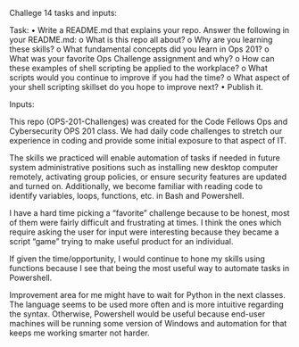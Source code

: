 Challege 14 tasks and inputs:

Task:
    •	Write a README.md that explains your repo. Answer the following in your README.md:
o	What is this repo all about?
o	Why are you learning these skills?
o	What fundamental concepts did you learn in Ops 201?
o	What was your favorite Ops Challenge assignment and why?
o	How can these examples of shell scripting be applied to the workplace?
o	What scripts would you continue to improve if you had the time?
o	What aspect of your shell scripting skillset do you hope to improve next?
•	Publish it.

Inputs:

This repo (OPS-201-Challenges) was created for the Code Fellows Ops and Cybersecurity OPS 201 class.  We had daily code challenges to stretch our experience in coding and provide some initial exposure to that aspect of IT.

The skills we practiced will enable automation of tasks if needed in future system administrative positions such as installing new desktop computer remotely, activating group policies, or ensure security features are updated and turned on.  Additionally, we become familiar with reading code to identify variables, loops, functions, etc. in Bash and Powershell.

I have a hard time picking a “favorite” challenge because to be honest, most of them were fairly difficult and frustrating at times.  I think the ones which require asking the user for input were interesting because they became a script “game” trying to make useful product for an individual.

If given the time/opportunity, I would continue to hone my skills using functions because I see that being the most useful way to automate tasks in Powershell.

Improvement area for me might have to wait for Python in the next classes.  The language seems to be used more often and is more intuitive regarding the syntax.  Otherwise, Powershell would be useful because end-user machines will be running some version of Windows and automation for that keeps me working smarter not harder.